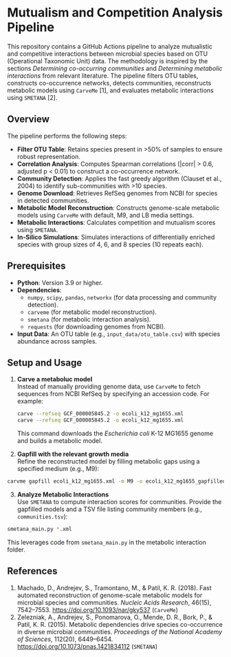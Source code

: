 # Mutualism and Competition Analysis Pipeline

This repository contains a GitHub Actions pipeline to analyze mutualistic and competitive interactions between microbial species based on OTU (Operational Taxonomic Unit) data. The methodology is inspired by the sections *Determining co-occurring communities* and *Determining metabolic interactions* from relevant literature. The pipeline filters OTU tables, constructs co-occurrence networks, detects communities, reconstructs metabolic models using `CarveMe` [1], and evaluates metabolic interactions using `SMETANA` [2].

## Overview

The pipeline performs the following steps:

- **Filter OTU Table**: Retains species present in >50% of samples to ensure robust representation.
- **Correlation Analysis**: Computes Spearman correlations (|corr| > 0.6, adjusted p < 0.01) to construct a co-occurrence network.
- **Community Detection**: Applies the fast greedy algorithm (Clauset et al., 2004) to identify sub-communities with >10 species.
- **Genome Download**: Retrieves RefSeq genomes from NCBI for species in detected communities.
- **Metabolic Model Reconstruction**: Constructs genome-scale metabolic models using `CarveMe` with default, M9, and LB media settings.
- **Metabolic Interactions**: Calculates competition and mutualism scores using `SMETANA`.
- **In-Silico Simulations**: Simulates interactions of differentially enriched species with group sizes of 4, 6, and 8 species (10 repeats each).

## Prerequisites

- **Python**: Version 3.9 or higher.
- **Dependencies**:
  - `numpy`, `scipy`, `pandas`, `networkx` (for data processing and community detection).
  - `carveme` (for metabolic model reconstruction).
  - `smetana` (for metabolic interaction analysis).
  - `requests` (for downloading genomes from NCBI).
- **Input Data**: An OTU table (e.g., `input_data/otu_table.csv`) with species abundance across samples.

## Setup and Usage

1. **Carve a metaboluc model**  
   Instead of manually providing genome data, use `CarveMe` to fetch sequences from NCBI RefSeq by specifying an accession code. For example:
   ```bash
   carve --refseq GCF_000005845.2 -o ecoli_k12_mg1655.xml
   carve --refseq GCF_000005845.2 -o ecoli_k12_mg1655.xml
   ```
    This command downloads the *Escherichia coli* K-12 MG1655 genome and builds a metabolic model.

3. **Gapfill with the relevant growth media**  
Refine the reconstructed model by filling metabolic gaps using a specified medium (e.g., M9):
```bash
carvme gapfill ecoli_k12_mg1655.xml -m M9 -o ecoli_k12_mg1655_gapfilled.xml
```

3. **Analyze Metabolic Interactions**  
Use `SMETANA` to compute interaction scores for communities. Provide the gapfilled models and a TSV file listing community members (e.g., `communities.tsv`):
```bash
smetana_main.py *.xml 
```
This leverages code from `smetana_main.py` in the metabolic interaction folder.

## References

1. Machado, D., Andrejev, S., Tramontano, M., & Patil, K. R. (2018). Fast automated reconstruction of genome-scale metabolic models for microbial species and communities. *Nucleic Acids Research*, 46(15), 7542–7553. https://doi.org/10.1093/nar/gky537 (`CarveMe`)  
2. Zelezniak, A., Andrejev, S., Ponomarova, O., Mende, D. R., Bork, P., & Patil, K. R. (2015). Metabolic dependencies drive species co-occurrence in diverse microbial communities. *Proceedings of the National Academy of Sciences*, 112(20), 6449–6454. https://doi.org/10.1073/pnas.1421834112 (`SMETANA`)  
